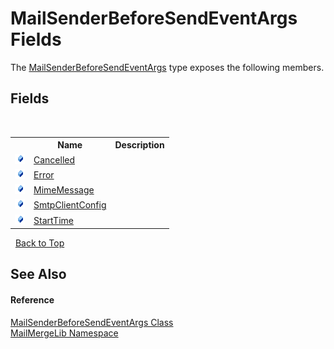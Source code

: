# MailSenderBeforeSendEventArgs Fields
 

The <a href="b1096603-5254-d74a-8cae-f6428515bfa8">MailSenderBeforeSendEventArgs</a> type exposes the following members.


## Fields
&nbsp;<table><tr><th></th><th>Name</th><th>Description</th></tr><tr><td>![Public field](media/pubfield.gif "Public field")</td><td><a href="0d9a97f5-82dc-912b-6f06-041944a6d49e">Cancelled</a></td><td /></tr><tr><td>![Public field](media/pubfield.gif "Public field")</td><td><a href="351c7e2e-f042-fc03-e48c-80059bca4169">Error</a></td><td /></tr><tr><td>![Public field](media/pubfield.gif "Public field")</td><td><a href="be30a9b6-2e54-9cf1-be1d-9d94a512aeb6">MimeMessage</a></td><td /></tr><tr><td>![Public field](media/pubfield.gif "Public field")</td><td><a href="03bc8a22-2dc6-e96c-f0e1-a08c94cb35a4">SmtpClientConfig</a></td><td /></tr><tr><td>![Public field](media/pubfield.gif "Public field")</td><td><a href="8a22606f-f55d-ce62-a143-0dfc01689ee8">StartTime</a></td><td /></tr></table>&nbsp;
<a href="#mailsenderbeforesendeventargs-fields">Back to Top</a>

## See Also


#### Reference
<a href="b1096603-5254-d74a-8cae-f6428515bfa8">MailSenderBeforeSendEventArgs Class</a><br /><a href="31c6ebbe-d683-7561-7308-5a5ee1f76bf5">MailMergeLib Namespace</a><br />